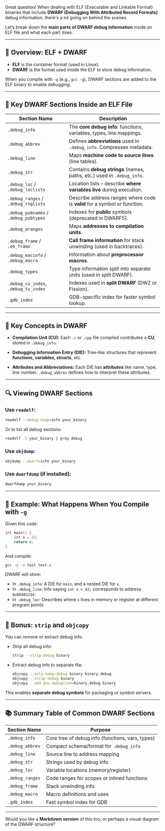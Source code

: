 Great question! When dealing with ELF (Executable and Linkable Format) binaries that include **DWARF (Debugging With Attributed Record Formats)** debug information, there's a lot going on behind the scenes.

Let’s break down the **main parts of DWARF debug information** inside an ELF file and what each part does.

---

## 🧩 Overview: ELF + DWARF

* **ELF** is the container format (used in Linux).
* **DWARF** is the format used inside the ELF to store debug information.

When you compile with `-g` (e.g., `gcc -g`), DWARF sections are added to the ELF binary to enable debugging.

---

## 🧱 Key DWARF Sections Inside an ELF File

| Section Name                          | Description                                                               |
| ------------------------------------- | ------------------------------------------------------------------------- |
| `.debug_info`                         | The **core debug info**: functions, variables, types, line mappings.      |
| `.debug_abbrev`                       | Defines **abbreviations** used in `.debug_info`. Compresses metadata.     |
| `.debug_line`                         | Maps **machine code to source lines** (line tables).                      |
| `.debug_str`                          | Contains **debug strings** (names, paths, etc.) used in `.debug_info`.    |
| `.debug_loc` / `.debug_loclists`      | Location lists – describe **where variables live** during execution.      |
| `.debug_ranges` / `.debug_rnglists`   | Describe address ranges where code is **valid** for a symbol or function. |
| `.debug_pubnames` / `.debug_pubtypes` | Indexes for **public** symbols (deprecated in DWARF5).                    |
| `.debug_aranges`                      | Maps **addresses to compilation units**.                                  |
| `.debug_frame` / `.eh_frame`          | **Call frame information** for stack unwinding (used in backtraces).      |
| `.debug_macinfo` / `.debug_macro`     | Information about **preprocessor macros**.                                |
| `.debug_types`                        | Type information split into separate units (used in split DWARF).         |
| `.debug_cu_index`, `.debug_tu_index`  | Indexes used in **split DWARF** (DWZ or Fission).                         |
| `.gdb_index`                          | GDB-specific index for faster symbol lookup.                              |

---

## 🎯 Key Concepts in DWARF

* **Compilation Unit (CU):**
  Each `.c` or `.cpp` file compiled contributes a **CU**, stored in `.debug_info`.

* **Debugging Information Entry (DIE):**
  Tree-like structures that represent **functions, variables, structs**, etc.

* **Attributes and Abbreviations:**
  Each DIE has **attributes** like name, type, line number. `.debug_abbrev` defines how to interpret these attributes.

---

## 🔍 Viewing DWARF Sections

### Use `readelf`:

```bash
readelf --debug-dump=info your_binary
```

Or to list all debug sections:

```bash
readelf -S your_binary | grep debug
```

### Use `objdump`:

```bash
objdump --dwarf=info your_binary
```

### Use `dwarfdump` (if installed):

```bash
dwarfdump your_binary
```

---

## 🧪 Example: What Happens When You Compile with `-g`

Given this code:

```c
int main() {
    int x = 42;
    return x;
}
```

And compile:

```bash
gcc -g -o test test.c
```

DWARF will store:

* In `.debug_info`: A DIE for `main`, and a nested DIE for `x`.
* In `.debug_line`: Info saying `int x = 42;` corresponds to address `0x00401234`.
* In `.debug_loc`: Describes where `x` lives in memory or register at different program points.

---

## 🧠 Bonus: `strip` and `objcopy`

You can remove or extract debug info:

* Strip all debug info:

  ```bash
  strip --strip-debug binary
  ```

* Extract debug info to separate file:

  ```bash
  objcopy --only-keep-debug binary binary.debug
  objcopy --strip-debug binary
  objcopy --add-gnu-debuglink=binary.debug binary
  ```

This enables **separate debug symbols** for packaging or symbol servers.

---

## 📚 Summary Table of Common DWARF Sections

| Section Name    | Purpose                                          |
| --------------- | ------------------------------------------------ |
| `.debug_info`   | Core tree of debug info (functions, vars, types) |
| `.debug_abbrev` | Compact schema/format for `.debug_info`          |
| `.debug_line`   | Source line to address mapping                   |
| `.debug_str`    | Strings used by debug info                       |
| `.debug_loc`    | Variable locations (memory/register)             |
| `.debug_ranges` | Code ranges for scopes or inlined functions      |
| `.debug_frame`  | Stack unwinding info                             |
| `.debug_macro`  | Macro definitions and uses                       |
| `.gdb_index`    | Fast symbol index for GDB                        |

---

Would you like a **Markdown version** of this too, or perhaps a visual diagram of the DWARF structure?
